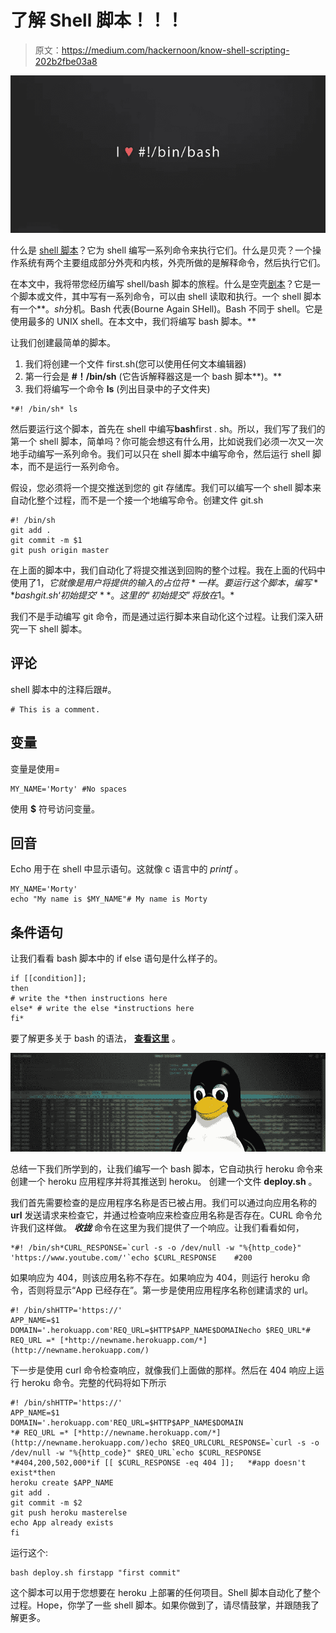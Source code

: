 # 了解 Shell 脚本！！！

> 原文：<https://medium.com/hackernoon/know-shell-scripting-202b2fbe03a8>

![](img/19c4622b76ba5194b853944c37c3bdff.png)

什么是 [shell 脚本](https://hackernoon.com/tagged/shell-scripting)？它为 shell 编写一系列命令来执行它们。什么是贝壳？一个操作系统有两个主要组成部分外壳和内核，外壳所做的是解释命令，然后执行它们。

在本文中，我将带您经历编写 shell/bash 脚本的旅程。什么是空壳[剧本](https://hackernoon.com/tagged/script)？它是一个脚本或文件，其中写有一系列命令，可以由 shell 读取和执行。一个 shell 脚本有一个**。*sh*分机。Bash 代表(Bourne Again SHell)。Bash 不同于 shell。它是使用最多的 UNIX shell。在本文中，我们将编写 bash 脚本。**

让我们创建最简单的脚本。

1.  我们将创建一个文件 first.sh(您可以使用任何文本编辑器)
2.  第一行会是 **#！/bin/sh** (它告诉解释器这是一个 bash 脚本**)。**
3.  我们将编写一个命令 **ls** (列出目录中的子文件夹)

```
*#! /bin/sh* ls
```

然后要运行这个脚本，首先在 shell 中编写**bash**first . sh。所以，我们写了我们的第一个 shell 脚本，简单吗？你可能会想这有什么用，比如说我们必须一次又一次地手动编写一系列命令。我们可以只在 shell 脚本中编写命令，然后运行 shell 脚本，而不是运行一系列命令。

假设，您必须将一个提交推送到您的 git 存储库。我们可以编写一个 shell 脚本来自动化整个过程，而不是一个接一个地编写命令。创建文件 git.sh

```
#! /bin/sh 
git add .
git commit -m $1
git push origin master
```

在上面的脚本中，我们自动化了将提交推送到回购的整个过程。我在上面的代码中使用了$1，它就像是用户将提供的输入的占位符*一样。要运行这个脚本，编写**bash git . sh‘初始提交’**。这里的“初始提交”将放在$1。*

我们不是手动编写 git 命令，而是通过运行脚本来自动化这个过程。让我们深入研究一下 shell 脚本。

## 评论

shell 脚本中的注释后跟#。

```
# This is a comment.
```

## 变量

变量是使用=

```
MY_NAME='Morty' #No spaces 
```

使用 **$** 符号访问变量。

## **回音**

Echo 用于在 shell 中显示语句。这就像 c 语言中的 *printf* 。

```
MY_NAME='Morty' 
echo "My name is $MY_NAME"# My name is Morty
```

## **条件语句**

让我们看看 bash 脚本中的 if else 语句是什么样子的。

```
if [[condition]];
then
# write the *then instructions here
else* # write the else *instructions here
fi*
```

要了解更多关于 bash 的语法， [**查看这里**](https://devhints.io/bash) 。

![](img/1207510d2cd596484d03b18d258c83d7.png)

总结一下我们所学到的，让我们编写一个 bash 脚本，它自动执行 heroku 命令来创建一个 heroku 应用程序并将其推送到 heroku。
创建一个文件 **deploy.sh** 。

我们首先需要检查的是应用程序名称是否已被占用。我们可以通过向应用名称的 **url** 发送请求来检查它，并通过检查响应来检查应用名称是否存在。CURL 命令允许我们这样做。 ***收拢*** 命令在这里为我们提供了一个响应。让我们看看如何，

```
*#! /bin/sh*CURL_RESPONSE=`curl -s -o /dev/null -w "%{http_code}" 'https://www.youtube.com/'`echo $CURL_RESPONSE    #200
```

如果响应为 404，则该应用名称不存在。如果响应为 404，则运行 heroku 命令，否则将显示“App 已经存在”。第一步是使用应用程序名称创建请求的 url。

```
#! /bin/shHTTP='https://'
APP_NAME=$1
DOMAIN='.herokuapp.com'REQ_URL=$HTTP$APP_NAME$DOMAINecho $REQ_URL*# REQ_URL =* [*http://newname.herokuapp.com/*](http://newname.herokuapp.com/)
```

下一步是使用 curl 命令检查响应，就像我们上面做的那样。然后在 404 响应上运行 heroku 命令。完整的代码将如下所示

```
#! /bin/shHTTP='https://'
APP_NAME=$1
DOMAIN='.herokuapp.com'REQ_URL=$HTTP$APP_NAME$DOMAIN
*# REQ_URL =* [*http://newname.herokuapp.com/*](http://newname.herokuapp.com/)echo $REQ_URLCURL_RESPONSE=`curl -s -o /dev/null -w "%{http_code}" $REQ_URL`echo $CURL_RESPONSE       *#404,200,502,000*if [[ $CURL_RESPONSE -eq 404 ]];   *#app doesn't exist*then
heroku create $APP_NAME
git add .
git commit -m $2
git push heroku masterelse
echo App already exists
fi
```

运行这个:

```
bash deploy.sh firstapp "first commit"
```

这个脚本可以用于您想要在 heroku 上部署的任何项目。Shell 脚本自动化了整个过程。Hope，你学了一些 shell 脚本。如果你做到了，请尽情鼓掌，并跟随我了解更多。